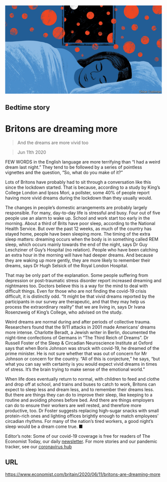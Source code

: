 ![](./images/20200613_BRD001_0.jpg)

## Bedtime story

# Britons are dreaming more

> And the dreams are more vivid too

> Jun 11th 2020

FEW WORDS in the English language are more terrifying than “I had a weird dream last night.” They tend to be followed by a series of pointless vignettes and the question, “So, what do you make of it?”

Lots of Britons have probably had to sit through a conversation like this since the lockdown started. That is because, according to a study by King’s College London and Ipsos Mori, a pollster, some 40% of people report having more vivid dreams during the lockdown than they usually would.

The changes in people’s domestic arrangements are probably largely responsible. For many, day-to-day life is stressful and busy. Four out of five people use an alarm to wake up. School and work start too early in the morning. About a third of Brits have poor sleep, according to the National Health Service. But over the past 12 weeks, as much of the country has stayed home, people have been sleeping more. The timing of the extra sleep matters: dreaming occurs when the body is in something called REM sleep, which occurs mainly towards the end of the night, says Dr Guy Leschziner of Guy’s Hospital (no relation). People who have been catching an extra hour in the morning will have had deeper dreams. And because they are waking up more gently, they are more likely to remember their dreams, says Dr Hugh Selsick of the Royal London Hospital.

That may be only part of the explanation. Some people suffering from depression or post-traumatic stress disorder report increased dreaming and nightmares too. Doctors believe this is a way for the mind to deal with difficult things. Even for those who are not finding the covid-19 crisis difficult, it is distinctly odd. “It might be that vivid dreams reported by the participants in our survey are therapeutic, and that they may help us process the extraordinary reality” that we are living in, says Dr Ivana Rosenzweig of King’s College, who advised on the study.

Weird dreams are normal during and after periods of collective trauma. Researchers found that the 9/11 attacks in 2001 made Americans’ dreams more intense. Charlotte Beradt, a Jewish writer in Berlin, documented the night-time confections of Germans in “The Third Reich of Dreams”. Dr Russell Foster of the Sleep & Circadian Neuroscience Institute at Oxford says that when Boris Johnson was struck with covid-19, he dreamed of the prime minister. He is not sure whether that was out of concern for Mr Johnson or concern for the country. “All of this is conjecture,” he says, “but what you can say with certainty is you would expect vivid dreams in times of stress. It’s the brain trying to make sense of the emotional world.”

When life does eventually return to normal, with children to feed and clothe and drop off at school, and trains and buses to catch to work, Britons can expect to sleep less and dream less, and to remember their dreams less. But there are things they can do to improve their sleep, like keeping to a routine and avoiding phones before bed. And there are things employers can do to ensure their workers are well rested, and therefore more productive, too. Dr Foster suggests replacing high-sugar snacks with small protein-rich ones and lighting offices brightly enough to match employees’ circadian rhythms. For many of the nation’s tired workers, a good night’s sleep would be a dream come true. ■

Editor’s note: Some of our covid-19 coverage is free for readers of The Economist Today, our daily [newsletter](https://www.economist.com/https://my.economist.com/user#newsletter). For more stories and our pandemic tracker, see our [coronavirus hub](https://www.economist.com//news/2020/03/11/the-economists-coverage-of-the-coronavirus)

## URL

https://www.economist.com/britain/2020/06/11/britons-are-dreaming-more
